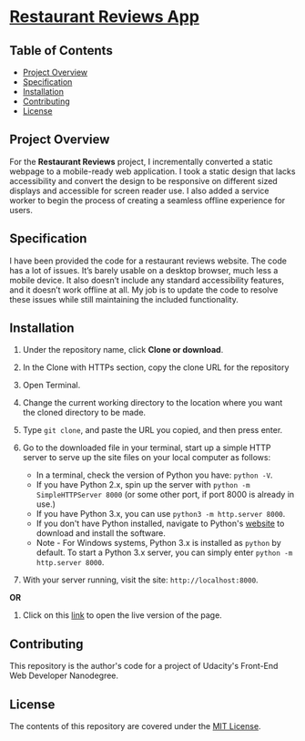 # [Restaurant Reviews App](https://alfred-kctang.github.io/Udacity-FEND-Restaurant-Reviews-App-Project/)

## Table of Contents

* [Project Overview](#projectOverview)
* [Specification](#specification)
* [Installation](#installation)
* [Contributing](#contributing)
* [License](#license)

## Project Overview

For the **Restaurant Reviews** project, I incrementally converted a static webpage to a mobile-ready web application. I took a static design that lacks accessibility and convert the design to be responsive on different sized displays and accessible for screen reader use. I also added a service worker to begin the process of creating a seamless offline experience for users.

## Specification

I have been provided the code for a restaurant reviews website. The code has a lot of issues. It’s barely usable on a desktop browser, much less a mobile device. It also doesn’t include any standard accessibility features, and it doesn’t work offline at all. My job is to update the code to resolve these issues while still maintaining the included functionality.

## Installation

1. Under the repository name, click **Clone or download**.
2. In the Clone with HTTPs section, copy the clone URL for the repository
3. Open Terminal.
4. Change the current working directory to the location where you want the cloned directory to be made.
5. Type `git clone`, and paste the URL you copied, and then press enter.
6. Go to the downloaded file in your terminal, start up a simple HTTP server to serve up the site files on your local computer as follows:

    * In a terminal, check the version of Python you have: `python -V`.
    * If you have Python 2.x, spin up the server with `python -m SimpleHTTPServer 8000` (or some other port, if port 8000 is already in use.)
    * If you have Python 3.x, you can use `python3 -m http.server 8000`.
    * If you don't have Python installed, navigate to Python's [website](https://www.python.org/) to download and install the software.
    * Note -  For Windows systems, Python 3.x is installed as `python` by default. To start a Python 3.x server, you can simply enter `python -m http.server 8000`.

7. With your server running, visit the site: `http://localhost:8000`.

**OR**

1. Click on this [link](https://alfred-kctang.github.io/Udacity-FEND-Restaurant-Reviews-App-Project/) to open the live version of the page.

## Contributing

This repository is the author's code for a project of Udacity's Front-End Web Developer Nanodegree.

## License

The contents of this repository are covered under the [MIT License](https://choosealicense.com/licenses/mit/).
